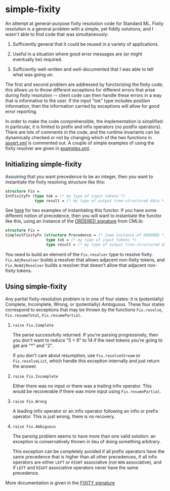 simple-fixity
=============

An attempt at general-purpose fixity resolution code for Standard
ML. Fixity resolution is a general problem with a simple, yet fiddly
solutions, and I wasn't able to find code that was simultaneously:

1. Sufficiently general that it could be reused in a variety of 
   applications.

2. Useful in a situation where good error messages are (or might
   eventually be) required.

3. Sufficiently well-written and well-documented that I was able to
   tell what was going on.

The first and second problem are addressed by functorizing the fixity
code; this allows us to throw different exceptions for different
errors that arise during fixity resolution -- client code can then
handle these errors in a way that is informative to the user. If the
input "tok" type includes position information, then the information
carried by exceptions will allow for good error reporting.

In order to make the code comprehensible, the implementation is
simplified: in particular, it is limited to prefix and infix operators
(no postfix operators). There are lots of comments in the code, and
the runtime invariants can be dynamically checked or not by changing
which of the two functions in [assert.sml][1] is commented out. A
couple of simple examples of using the fixity resolver are given in
[examples.sml][2].

Initializing simple-fixity
--------------------------

Assuming that you want precedence to be an integer, then you want to 
instantiate the fixity resolving structure like this:

```sml
structure Fix = 
IntFixityFn (type tok = (* my type of input tokens *)
             type result = (* my type of output tree-structured data *))
```

See [here][3] for two examples of instantiating this functor. If you
have some different notion of precedence, then you will want to
instantiate the functor like this, using an instance of the [ORDERED
signature][4] from CMLib:

```sml
structure Fix = 
SimplestFixityFn (structure Precedence = (* Some instance of ORDERED *)
                  type tok = (* my type of input tokens *)
                  type result = (* my type of output tree-structured data *))
```

You need to build an element of the `Fix.resolver` type to resolve
fixity. `Fix.AdjResolver` builds a resolver that allows adjacent
non-fixity tokens, and `Fix.NoAdjResolver` builds a resolver that
doesn't allow that adjacent non-fixity tokens.

Using simple-fixity
-------------------

Any partial fixity-resolution problem is in one of four states: it is
(potentially) Complete, Incomplete, Wrong, or (potentially)
Ambiguous. These four states correspond to exceptions that may be
thrown by the functions `Fix.resolve`, `Fix.resumeTotal`,
`Fix.resumePartial`.

1. `raise Fix.Complete` 

   The parse successfully returned. If you're parsing progressively,
   then you don't want to reduce "5 + 9" to 14 if the next tokens
   you're going to get are "*" and "2". 

   If you don't care about resumption, use `Fix.resolveStream` or
   `Fix.resolveList`, which handle this exception internally and just
   return the answer.

2. `raise Fix.Incomplete`

   Either there was no input or there was a trailing infix
   operator. This would be recoverable if there was more input using
   `Fix.resumePartial`.

3. `raise Fix.Wrong`

   A leading infix operator or an infix operator following an infix or
   prefix operator. This is just wrong, there is no recovery.

4. `raise Fix.Ambiguous`

   The parsing problem seems to have more than one valid solution: an
   exception is conservatively thrown in lieu of doing something
   arbitrary. 

   This exception can be completely avoided if all prefix operators
   have the same precedence that is higher than all other precedences,
   if all infix operators are either `LEFT` or `RIGHT` associative
   (not `NON` associative), and if `LEFT` and `RIGHT` associative
   operators never have the same precedence.

More documentation is given in the [FIXITY signature][5]

[1]: https://github.com/robsimmons/simple-fixity/blob/master/assert.sml
[2]: https://github.com/robsimmons/simple-fixity/blob/master/examples.sml
[3]: https://github.com/robsimmons/simple-fixity/blob/master/examples.sml#L5-21
[4]: https://github.com/standardml/cmlib/blob/master/ordered.sig
[5]: https://github.com/robsimmons/simple-fixity/blob/master/fixity-sig.sml